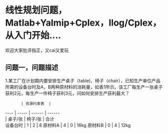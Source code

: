 线性规划问题，Matlab+Yalmip+Cplex，Ilog/Cplex，从入门开始....<br>
==

欢迎大家批评指正，又cai又爱玩  

问题一，问题描述<br>
--
1.某工厂在计划期内要安排生产桌子（table)、椅子（chair），已知生产单位产品所需的设备台时及A，B两种原材料的消耗量，如表1所示。该工厂每生产一张桌子获利2元，每生产一件椅子获利3元，问如何安排生产获利最大？

           | 资源约束表  |  
 ---- | ----- | ------  | ------  
         |   桌子/张  |   椅子/张  | 合计   
 设备台时 |      1    |      2     |   8
 原材料A  |     4     |      0     | 16kg 
 原材料B  |      0    |      4     | 12kg 
